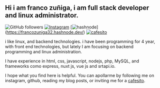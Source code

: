 ## Hi i am franco zuñiga, i am full stack developer and linux administrator.

![GitHub followers](https://img.shields.io/github/followers/francoZuniga32?style=social) [![Instagram](https://img.shields.io/badge/Instagram-Perfil-red)](https://www.instagram.com/franco.zuniga32/)  [![hashnode](https://img.shields.io/badge/HashNode-blog-blue)] (https://francozuniga32.hashnode.dev/) [![cafesito](https://img.shields.io/badge/Cafesito-invite-blueviolet)](https://cafecito.app/francozuniga)

i like linux, and backend technologies. i have been programming for 4 year, with front end technologies, but lately I am focusing on backend programming and linux administration.

I have experience in html, css, javascript, nodejs, php, MySQL, and frameworks  como express, nuxt js, vue js and srtapi.io. 

I hope what you find here is helpful. You can apollarme by following me on instagram, github, reading my blog posts, or inviting me for a [cafesito](https://cafecito.app/francozuniga).